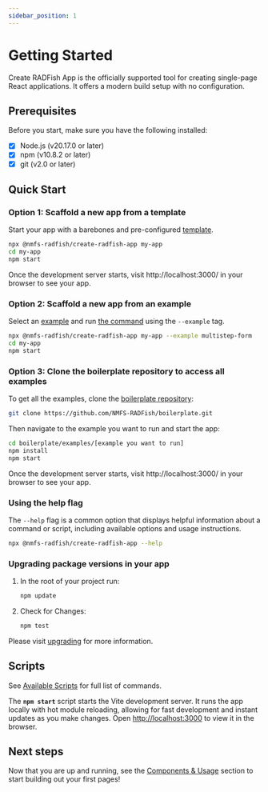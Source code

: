 ```yaml
---
sidebar_position: 1
---
```


# Getting Started

Create RADFish App is the officially supported tool for creating single-page React applications. It offers a modern build setup with no configuration.

## Prerequisites

Before you start, make sure you have the following installed:

- [x] Node.js (v20.17.0 or later)
- [x] npm (v10.8.2 or later)
- [x] git (v2.0 or later)

## Quick Start

### Option 1: Scaffold a new app from a template

Start your app with a barebones and pre-configured [template](./examples-and-templates#templates).

```bash
npx @nmfs-radfish/create-radfish-app my-app
cd my-app
npm start
```

Once the development server starts, visit http://localhost:3000/ in your browser to see your app.

### Option 2: Scaffold a new app from an example

Select an [example](/radfish/developer-documentation/examples-and-templates) and run [the command](./building-your-application/available-scripts/running-example.md) using the `--example` tag.

```bash
npx @nmfs-radfish/create-radfish-app my-app --example multistep-form
cd my-app
npm start
```

### Option 3: Clone the boilerplate repository to access all examples

To get all the examples, clone the [boilerplate repository](https://github.com/NMFS-RADFish/boilerplate):

```bash
git clone https://github.com/NMFS-RADFish/boilerplate.git
```

Then navigate to the example you want to run and start the app:

```bash
cd boilerplate/examples/[example you want to run]
npm install
npm start
```

Once the development server starts, visit http://localhost:3000/ in your browser to see your app.

### Using the help flag

The `--help` flag is a common option that displays helpful information about a command or script, including available options and usage instructions.

```bash
npx @nmfs-radfish/create-radfish-app --help
```

### Upgrading package versions in your app

1. In the root of your project run:
    ```bash
    npm update
    ```

2. Check for Changes:
    ```bash
    npm test
    ```
Please visit [upgrading](./upgrading.md) for more information. 

## Scripts
See [Available Scripts](./building-your-application/available-scripts/available-scripts.md) for full list of commands.

The **`npm start`** script starts the Vite development server. It runs the app locally with hot module reloading, allowing for fast development and instant updates as you make changes. Open [http://localhost:3000](http://localhost:3000/) to view it in the browser.

## Next steps
Now that you are up and running, see the [Components & Usage](./building-your-application/patterns/components.md) section to start building out your first pages!
